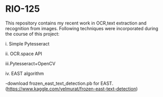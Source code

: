 # RIO-125
This repository contains my recent work in OCR,text extraction and recognition from images.
Following techniques were incorporated during the course of this project:

i.  Simple Pytesseract

ii. OCR.space API

iii.Pytesseract+OpenCV

iv. EAST algorithm

-download frozen_east_text_detection.pb for EAST.
(https://www.kaggle.com/yelmurat/frozen-east-text-detection)

